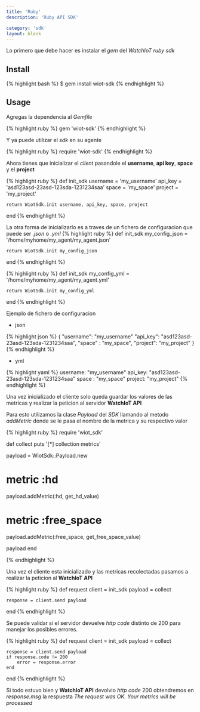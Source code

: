 ```yaml
---
title: 'Ruby'
description: 'Ruby API SDK'

category: 'sdk'
layout: blank
---
```


Lo primero que debe hacer es instalar el *gem* del *WatchIoT ruby sdk*

## Install

{% highlight bash %}
$ gem install wiot-sdk
{% endhighlight %}

## Usage

Agregas la dependencia al *Gemfile*

{% highlight ruby %}
gem 'wiot-sdk'
{% endhighlight %}

Y ya puede utilizar el *sdk* en su agente

{% highlight ruby %}
require 'wiot-sdk'
{% endhighlight %}

Ahora tienes que inicializar el *client* pasandole el **username**, **api key**, **space** y el **project**

{% highlight ruby %}
def init_sdk
    username = 'my_username'
    api_key = 'asd123asd-23asd-123sda-1231234saa'
    space = 'my_space'
    project = 'my_project'

    return WiotSdk.init username, api_key, space, project    
end
{% endhighlight %}

La otra forma de inicializarlo es a traves de un fichero de configuracion que puede ser *.json* o *.yml*
{% highlight ruby %}
def init_sdk
    my_config_json = '/home/myhome/my_agent/my_agent.json'

    return WiotSdk.init my_config_json    
end
{% endhighlight %}

{% highlight ruby %}
def init_sdk
    my_config_yml = '/home/myhome/my_agent/my_agent.yml'

    return WiotSdk.init my_config_yml    
end
{% endhighlight %}

Ejemplo de fichero de configuracion

* json

{% highlight json %}
{
    "username": "my_username"
    "api_key": "asd123asd-23asd-123sda-1231234saa",
    "space"  : "my_space",
    "project": "my_project"
}
{% endhighlight %}

* yml

{% highlight yaml %}
username: "my_username"
api_key: "asd123asd-23asd-123sda-1231234saa"
space  : "my_space"
project: "my_project"
{% endhighlight %}

Una vez inicializado el cliente solo queda guardar los valores de las metricas y realizar la peticion al servidor
**WatchIoT API**

Para esto utilizamos la clase *Payload* del *SDK* llamando al metodo *addMetric* donde se le
pasa el nombre de la metrica y su respectivo valor

{% highlight ruby %}
require 'wiot_sdk'

def collect
  puts '[*] collection metrics'

  payload = WiotSdk::Payload.new
  # metric :hd
  payload.addMetric(:hd, get_hd_value)
  # metric :free_space
  payload.addMetric(:free_space, get_free_space_value)

  payload
end

{% endhighlight %}

Una vez el cliente esta inicializado y las metricas recolectadas pasamos a realizar la peticion al **WatchIoT API**

{% highlight ruby %}
def request
    client  = init_sdk
    payload = collect

    response = client.send payload
end
{% endhighlight %}

Se puede validar si el servidor devuelve *http code* distinto de 200 para manejar los posibles errores.

{% highlight ruby %}
def request
    client = init_sdk
    payload = collect
    
    response = client.send payload
    if response.code != 200
        error = response.error 
    end
end
{% endhighlight %}

Si todo estuvo bien y **WatchIoT API** devolvio *http code* 200 obtendremos en *response.msg* la respuesta 
*The request was OK. Your metrics will be processed*
